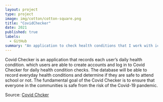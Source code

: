 ```yaml
---
layout: project
type: project
image: img/cotton/cotton-square.png
title: "CovidChecker"
date: 2021
published: true
labels:
  - GitHub
summary: "An application to check health conditions that I work with ics 391 students."
---
```


Covid Checker is an application that records each user’s daily health condition. which users are able to 
create accounts and log in to Covid Checker for daily health condition checks. The database will be able to 
record everyday health conditions and determine if they are safe to attend school or not.
The fundamental goal of the Covid Checker is to ensure that everyone in the communities is safe from the risk of the Covid-19 pandemic.


Source: <a href="https://https://github.com/Lam-Tech/covid-tracker"><i class="large github icon "></i>Covid Chcker</a>
